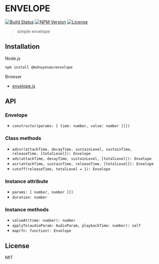 # ENVELOPE
[![Build Status](http://img.shields.io/travis/mohayonao/envelope.svg?style=flat-square)](https://travis-ci.org/mohayonao/envelope)
[![NPM Version](http://img.shields.io/npm/v/@mohayonao/envelope.svg?style=flat-square)](https://www.npmjs.org/package/@mohayonao/envelope)
[![License](http://img.shields.io/badge/license-MIT-brightgreen.svg?style=flat-square)](http://mohayonao.mit-license.org/)

> simple envelope

## Installation

Node.js

```sh
npm install @mohayonao/envelope
```

Browser

- [envelope.js](https://github.com/mohayonao/envelope/blob/master/build/envelope.js)

## API
### Envelope
- `constructor(params: [ time: number, value: number ][])`

### Class methods
- `adssr(attackTime, decayTime, sustainLevel, sustainTime, releaseTime, [totalLevel]): Envelope`
- `ads(attackTime, decayTime, sustainLevel, [totalLevel]): Envelope`
- `asr(attackTime, sustainTime, releaseTime, [totalLevel]): Envelope`
- `cutoff(releaseTime, totalLevel = 1): Envelope`

### Instance attribute
- `params: [ number, number ][]`
- `duration: number`

### Instance methods
- `valueAt(time: number): number`
- `applyTo(audioParam: AudioParam, playbackTime: number): self`
- `map(fn: function): Envelope`

## License
MIT
